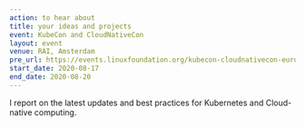 ```yaml
---
action: to hear about
title: your ideas and projects
event: KubeCon and CloudNativeCon
layout: event
venue: RAI, Amsterdam
pre_url: https://events.linuxfoundation.org/kubecon-cloudnativecon-europe/
start_date: 2020-08-17
end_date: 2020-08-20
---
```


I report on the latest updates and best practices for Kubernetes and Cloud-native computing.
